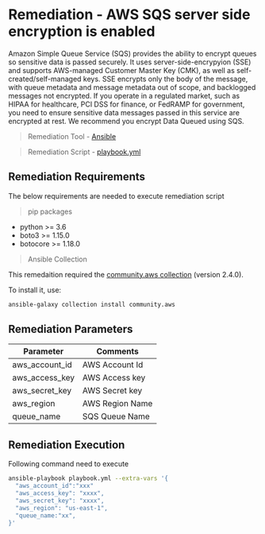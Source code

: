 # Remediation - AWS SQS server side encryption is enabled
Amazon Simple Queue Service (SQS) provides the ability to encrypt queues so sensitive data is passed securely. It uses server-side-encrypyion (SSE) and supports AWS-managed Customer Master Key (CMK), as well as self-created/self-managed keys. SSE encrypts only the body of the message, with queue metadata and message metadata out of scope, and backlogged messages not encrypted.
If you operate in a regulated market, such as HIPAA for healthcare, PCI DSS for finance, or FedRAMP for government, you need to ensure sensitive data messages passed in this service are encrypted at rest.
We recommend you encrypt Data Queued using SQS.
> Remediation Tool   - [Ansible](https://www.ansible.com/)

> Remediation Script - [playbook.yml](playbook.yml)

## Remediation Requirements
The below requirements are needed to execute remediation script

> pip packages
- python >= 3.6
- boto3 >= 1.15.0
- botocore >= 1.18.0

> Ansible Collection

This remedaition required the [community.aws collection](https://galaxy.ansible.com/community/aws) (version 2.4.0).

To install it, use: 
```sh
ansible-galaxy collection install community.aws
```

## Remediation Parameters

| Parameter      | Comments        |
|----------------|-----------------|
| aws_account_id | AWS Account Id  |
| aws_access_key | AWS Access key  |
| aws_secret_key | AWS Secret key  |
| aws_region     | AWS Region Name |
| queue_name     | SQS Queue Name  |


## Remediation Execution
Following command need to execute
```sh
ansible-playbook playbook.yml --extra-vars '{
  "aws_account_id":"xxx"
  "aws_access_key": "xxxx",
  "aws_secret_key": "xxxx",
  "aws_region": "us-east-1",
  "queue_name:"xx",
}'
```